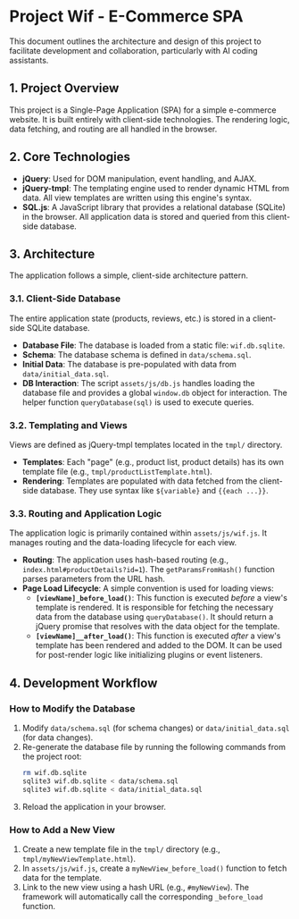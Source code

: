 # Project Wif - E-Commerce SPA

This document outlines the architecture and design of this project to facilitate development and collaboration, particularly with AI coding assistants.

## 1. Project Overview

This project is a Single-Page Application (SPA) for a simple e-commerce website. It is built entirely with client-side technologies. The rendering logic, data fetching, and routing are all handled in the browser.

## 2. Core Technologies

- **jQuery**: Used for DOM manipulation, event handling, and AJAX.
- **jQuery-tmpl**: The templating engine used to render dynamic HTML from data. All view templates are written using this engine's syntax.
- **SQL.js**: A JavaScript library that provides a relational database (SQLite) in the browser. All application data is stored and queried from this client-side database.

## 3. Architecture

The application follows a simple, client-side architecture pattern.

### 3.1. Client-Side Database

The entire application state (products, reviews, etc.) is stored in a client-side SQLite database.

- **Database File**: The database is loaded from a static file: `wif.db.sqlite`.
- **Schema**: The database schema is defined in `data/schema.sql`.
- **Initial Data**: The database is pre-populated with data from `data/initial_data.sql`.
- **DB Interaction**: The script `assets/js/db.js` handles loading the database file and provides a global `window.db` object for interaction. The helper function `queryDatabase(sql)` is used to execute queries.

### 3.2. Templating and Views

Views are defined as jQuery-tmpl templates located in the `tmpl/` directory.

- **Templates**: Each "page" (e.g., product list, product details) has its own template file (e.g., `tmpl/productListTemplate.html`).
- **Rendering**: Templates are populated with data fetched from the client-side database. They use syntax like `${variable}` and `{{each ...}}`.

### 3.3. Routing and Application Logic

The application logic is primarily contained within `assets/js/wif.js`. It manages routing and the data-loading lifecycle for each view.

- **Routing**: The application uses hash-based routing (e.g., `index.html#productDetails?id=1`). The `getParamsFromHash()` function parses parameters from the URL hash.
- **Page Load Lifecycle**: A simple convention is used for loading views:
    - **`[viewName]_before_load()`**: This function is executed *before* a view's template is rendered. It is responsible for fetching the necessary data from the database using `queryDatabase()`. It should return a jQuery promise that resolves with the data object for the template.
    - **`[viewName]__after_load()`**: This function is executed *after* a view's template has been rendered and added to the DOM. It can be used for post-render logic like initializing plugins or event listeners.

## 4. Development Workflow

### How to Modify the Database

1.  Modify `data/schema.sql` (for schema changes) or `data/initial_data.sql` (for data changes).
2.  Re-generate the database file by running the following commands from the project root:
    ```bash
    rm wif.db.sqlite
    sqlite3 wif.db.sqlite < data/schema.sql
    sqlite3 wif.db.sqlite < data/initial_data.sql
    ```
3.  Reload the application in your browser.

### How to Add a New View

1.  Create a new template file in the `tmpl/` directory (e.g., `tmpl/myNewViewTemplate.html`).
2.  In `assets/js/wif.js`, create a `myNewView_before_load()` function to fetch data for the template.
3.  Link to the new view using a hash URL (e.g., `#myNewView`). The framework will automatically call the corresponding `_before_load` function.
